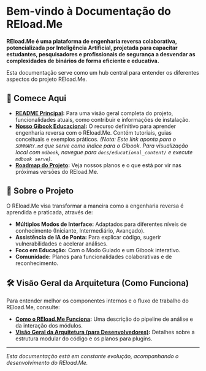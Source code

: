 # Bem-vindo à Documentação do REload.Me

**REload.Me é uma plataforma de engenharia reversa colaborativa, potencializada por Inteligência Artificial, projetada para capacitar estudantes, pesquisadores e profissionais de segurança a desvendar as complexidades de binários de forma eficiente e educativa.**

Esta documentação serve como um hub central para entender os diferentes aspectos do projeto REload.Me.

## 🚀 Comece Aqui

*   **[README Principal](../README.md):** Para uma visão geral completa do projeto, funcionalidades atuais, como contribuir e informações de instalação.
*   **[Nosso Gibook Educacional](./educational_content/SUMMARY.md):** O recurso definitivo para aprender engenharia reversa com o REload.Me. Contém tutoriais, guias conceituais e exemplos práticos. *(Nota: Este link aponta para o `SUMMARY.md` que serve como índice para o Gibook. Para visualização local com `mdbook`, navegue para `docs/educational_content/` e execute `mdbook serve`)*.
*   **[Roadmap do Projeto](../ROADMAP.md):** Veja nossos planos e o que está por vir nas próximas versões do REload.Me.

## 🎯 Sobre o Projeto

O REload.Me visa transformar a maneira como a engenharia reversa é aprendida e praticada, através de:

*   **Múltiplos Modos de Interface:** Adaptados para diferentes níveis de conhecimento (Iniciante, Intermediário, Avançado).
*   **Assistência de IA de Ponta:** Para explicar código, sugerir vulnerabilidades e acelerar análises.
*   **Foco em Educação:** Com o Modo Guiado e um Gibook interativo.
*   **Comunidade:** Planos para funcionalidades colaborativas e de reconhecimento.

## 🛠️ Visão Geral da Arquitetura (Como Funciona)

Para entender melhor os componentes internos e o fluxo de trabalho do REload.Me, consulte:

*   **[Como o REload.Me Funciona](./how_it_works.md):** Uma descrição do pipeline de análise e da interação dos módulos.
*   **[Visão Geral da Arquitetura (para Desenvolvedores)](./developer/architecture_overview.md):** Detalhes sobre a estrutura modular do código e os planos para plugins.

---
*Esta documentação está em constante evolução, acompanhando o desenvolvimento do REload.Me.*
